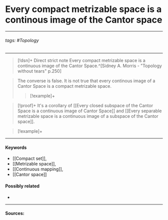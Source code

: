 # Every compact metrizable space is a continous image of the Cantor space
***
###### tags: #Topology 
***
>[!dsn]+ Direct strict note
>Every compact metrizable space is a continuous image of the Cantor Space.^[Sidney A. Morris - "Topology without tears" p.250]

>The converse is false. It is not true that every continous image of a Cantor Space is a compact metrizable space.
>
>>[!example]+
>>

>[!proof]+
>It's a corollary of [[Every closed subspace of the Cantor Space is a continuous image of Cantor Space]] and [[Every separable metrizable space is a continuous image of a subspace of the Cantor space]].

>[!example]+ 
>
***
#### Keywords
- [[Compact set]],
- [[Metrizable space]],
- [[Continuous mapping]],
- [[Cantor space]]
#### Possibly related
- 
***
#### Sources: